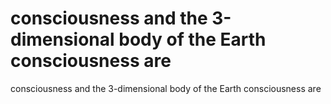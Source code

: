 # consciousness and the 3-dimensional body of the Earth consciousness are

consciousness and the 3-dimensional body of the Earth consciousness are